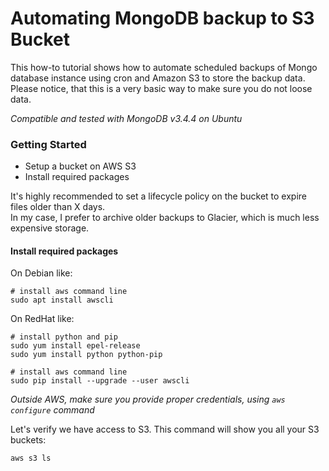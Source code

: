 # Automating MongoDB backup to S3 Bucket
This how-to tutorial shows how to automate scheduled backups of Mongo database instance 
using cron and Amazon S3 to store the backup data.
Please notice, that this is a very basic way to make sure you do not loose data.  

*Compatible and tested with MongoDB v3.4.4 on Ubuntu*

### Getting Started
* Setup a bucket on AWS S3
* Install required packages
  
It's highly recommended to set a lifecycle policy on the bucket to expire files older than X days.  
In my case, I prefer to archive older backups to Glacier, which is much less expensive storage.  

#### Install required packages
On Debian like:
```
# install aws command line
sudo apt install awscli
```

On RedHat like:
```
# install python and pip
sudo yum install epel-release
sudo yum install python python-pip

# install aws command line
sudo pip install --upgrade --user awscli
```

*Outside AWS, make sure you provide proper credentials, using `aws configure` command*

Let's verify we have access to S3. This command will show you all your S3 buckets:
```
aws s3 ls
```
